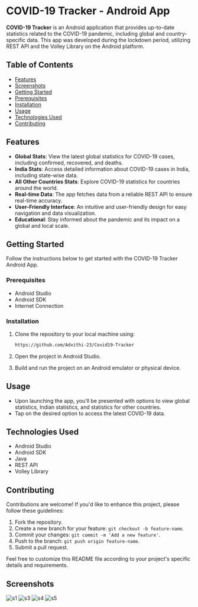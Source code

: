 
# COVID-19 Tracker - Android App

**COVID-19 Tracker** is an Android application that provides up-to-date statistics related to the COVID-19 pandemic, including global and country-specific data. This app was developed during the lockdown period, utilizing REST API and the Volley Library on the Android platform.

## Table of Contents

- [Features](#features)
- [Screenshots](#screenshots)
- [Getting Started](#getting-started)
- [Prerequisites](#prerequisites)
- [Installation](#installation)
- [Usage](#usage)
- [Technologies Used](#technologies-used)
- [Contributing](#contributing)

## Features

- **Global Stats**: View the latest global statistics for COVID-19 cases, including confirmed, recovered, and deaths.
- **India Stats**: Access detailed information about COVID-19 cases in India, including state-wise data.
- **All Other Countries Stats**: Explore COVID-19 statistics for countries around the world.
- **Real-time Data**: The app fetches data from a reliable REST API to ensure real-time accuracy.
- **User-Friendly Interface**: An intuitive and user-friendly design for easy navigation and data visualization.
- **Educational**: Stay informed about the pandemic and its impact on a global and local scale.


## Getting Started

Follow the instructions below to get started with the COVID-19 Tracker Android App.

### Prerequisites

- Android Studio
- Android SDK
- Internet Connection

### Installation

1. Clone the repository to your local machine using:

   ```bash
   https://github.com/Advithi-23/Covid19-Tracker
   ```

2. Open the project in Android Studio.

3. Build and run the project on an Android emulator or physical device.

## Usage

- Upon launching the app, you'll be presented with options to view global statistics, Indian statistics, and statistics for other countries.
- Tap on the desired option to access the latest COVID-19 data.

## Technologies Used

- Android Studio
- Android SDK
- Java
- REST API
- Volley Library

## Contributing

Contributions are welcome! If you'd like to enhance this project, please follow these guidelines:

1. Fork the repository.
2. Create a new branch for your feature: `git checkout -b feature-name`.
3. Commit your changes: `git commit -m 'Add a new feature'`.
4. Push to the branch: `git push origin feature-name`.
5. Submit a pull request.


Feel free to customize this README file according to your project's specific details and requirements.

## Screenshots
![s1](https://github.com/Advithi-23/Covid19-Tracker/assets/144119100/a9ffa098-b21d-4dae-abb8-e04a0284dcd7)
![s3](https://github.com/Advithi-23/Covid19-Tracker/assets/144119100/97c524a2-a544-4f4d-a12c-12ecf63b1d74)
![s4](https://github.com/Advithi-23/Covid19-Tracker/assets/144119100/81e6f38a-a87e-43a7-80a9-a9d8f089d59f)
![s5](https://github.com/Advithi-23/Covid19-Tracker/assets/144119100/ad6e9a7f-8073-415c-bbc2-38793d58f90b)
